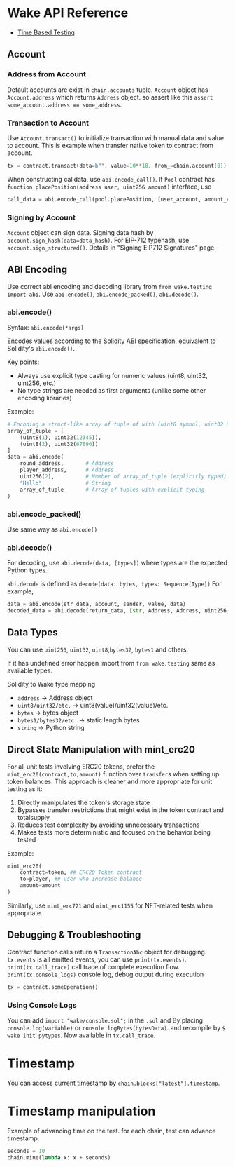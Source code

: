 # Wake API Reference

- [Time Based Testing](time-based-testing.md)

## Account

### Address from Account

Default accounts are exist in `chain.accounts` tuple.
`Account` object has `Account.address` which returns `Address` object.
so assert like this `assert some_account.address == some_address`.

### Transaction to Account

Use `Account.transact()` to initialize transaction with manual data and value to account.
This is example when transfer native token to contract from account.

```py
tx = contract.transact(data=b"", value=10**18, from_=chain.account[0])
```

When constructing calldata, use `abi.encode_call()`.
If `Pool` contract has `function placePosition(address user, uint256 amount)` interface, use

```python
call_data = abi.encode_call(pool.placePosition, [user_account, amount_value])
```

### Signing by Account

`Account` object can sign data.
Signing data hash by `account.sign_hash(data=data_hash)`.
For EIP-712 typehash, use `account.sign_structured()`.
Details in "Signing EIP712 Signatures" page.

## ABI Encoding

Use correct abi encoding and decoding library from `from wake.testing import abi`.
Use `abi.encode()`, `abi.encode_packed()`, `abi.decode()`.

### abi.encode()

Syntax: `abi.encode(*args)`

Encodes values according to the Solidity ABI specification, equivalent to Solidity's `abi.encode()`.

Key points:

- Always use explicit type casting for numeric values (uint8, uint32, uint256, etc.)
- No type strings are needed as first arguments (unlike some other encoding libraries)

Example:

```python
# Encoding a struct-like array of tuple of with (uint8 symbol, uint32 numbers)
array_of_tuple = [
    (uint8(1), uint32(12345)),
    (uint8(2), uint32(67890))
]
data = abi.encode(
    round_address,       # Address
    player_address,      # Address
    uint256(2),          # Number of array_of_tuple (explicitly typed)
    "Hello"              # String
    array_of_tuple       # Array of tuples with explicit typing
)
```

### abi.encode_packed()

Use same way as `abi.encode()`

### abi.decode()

For decoding, use `abi.decode(data, [types])` where types are the expected Python types.

`abi.decode` is defined as `decode(data: bytes, types: Sequence[Type])`
For example,

```python
data = abi.encode(str_data, account, sender, value, data)
decoded_data = abi.decode(return_data, [str, Address, Address, uint256, bytes])
```

## Data Types

You can use `uint256`, `uint32`, `uint8`,`bytes32`, `bytes1` and others.

If it has undefined error happen import from `from wake.testing` same as available types.

Solidity to Wake type mapping

- `address` → Address object
- `uint8/uint32/etc.` → uint8(value)/uint32(value)/etc.
- `bytes` → bytes object
- `bytes1/bytes32/etc.` → static length bytes
- `string` → Python string

## Direct State Manipulation with mint_erc20

For all unit tests involving ERC20 tokens, prefer the `mint_erc20(contract,to,amount)` function over `transfer`s when setting up token balances. This approach is cleaner and more appropriate for unit testing as it:

1. Directly manipulates the token's storage state
2. Bypasses transfer restrictions that might exist in the token contract and totalsupply
3. Reduces test complexity by avoiding unnecessary transactions
4. Makes tests more deterministic and focused on the behavior being tested

Example:

```python
mint_erc20(
    contract=token, ## ERC20 Token contract
    to=player, ## user who increase balance
    amount=amount
)
```

Similarly, use `mint_erc721` and `mint_erc1155` for NFT-related tests when appropriate.

## Debugging & Troubleshooting

Contract function calls return a `TransactionAbc` object for debugging.
`tx.events` is all emitted events, you can use `print(tx.events)`.
`print(tx.call_trace)` call trace of complete execution flow.
`print(tx.console_logs)` console log, debug output during execution

```python
tx = contract.someOperation()
```

### Using Console Logs

You can add `import "wake/console.sol";` in the `.sol` and
By placing `console.log(variable)` or `console.logBytes(bytesData)`. and recompile by `$ wake init pytypes`.
Now available in `tx.call_trace`.

# Timestamp

You can access current timestamp by `chain.blocks["latest"].timestamp`.

# Timestamp manipulation

Example of advancing time on the test. for each chain, test can advance timestamp.

```python
seconds = 10
chain.mine(lambda x: x + seconds)
```
